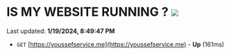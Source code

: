 # IS MY WEBSITE RUNNING ? [![](https://img.shields.io/static/v1?label=Sponsor&message=%E2%9D%A4&logo=GitHub&color=%23fe8e86)](https://github.com/sponsors/<username>)

Last updated: **1/19/2024, 8:49:47 PM**

- `GET` [https://youssefservice.me](https://youssefservice.me) - **Up** (161ms)
